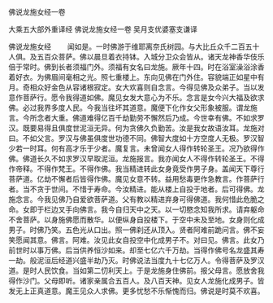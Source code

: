 佛说龙施女经一卷


大乘五大部外重译经
佛说龙施女经一卷
吴月支优婆塞支谦译


佛说龙施女经
　　闻如是。一时佛游于维耶离奈氏树园。与大比丘众千二百五十人俱。及五百众菩萨。佛以晨旦着衣持钵。入城分卫众会皆从。诸天龙神香华伎乐倍于常时。佛到长者须福门外。须福有女名曰龙施。厥年十四。时在浴室澡浴涂香着好衣。为佛眉间毫相之光。照七重楼上。东向见佛在门外住。容貌端正如星中有月。奇相众好金色从容诸根寂定。女大欢喜则自念言。今得见佛及众弟子。当以发意作菩萨行。愿令我得道如佛。魔见女发大意心为不乐。念言是女今兴大福及欲求佛。必过我界多度人民。今我当往坏其道意。魔便下化作女父形象被服。谓龙施言。今所念者大重。佛道难得亿百千劫勤劳不懈然后乃成。今世幸有佛。不如求罗汉。既要易得且俱度世泥洹无异。何为贪佛久负勤苦。汝是我女故语汝耳。龙施对曰。不如父言。罗汉与佛虽俱度世功德不同。佛智大度如十方空度人无极。罗汉智少若一时耳。何有高才乐于少者。魔复言。未曾闻女人得作转轮圣王。况乃欲得作佛。佛道长久不如求罗汉早取泥洹。龙施报言。我亦闻女人不得作转轮圣王。不得作帝释。不得作梵王。不得作佛。我当精进转此女身竟受作男子身。盖闻天下尊行菩萨道。亿劫不懈者后皆得作佛。魔见女意不转。益用愁毒更作急教言。作菩萨行者。当不贪于世间。不惜于寿命。今汝精进。能从楼上自投于地者。后可得佛。龙施念言。今我见佛乃自爱欲菩萨道。父有教以精进弃身可得佛道。我何惜此危脆之命。女即于栏边叉手向佛言。我今自归天中之天。以一切愍念知我所求。请弃躯命不舍菩萨。以身施佛愿而散华。以便纵身自投楼下。于空中未及至地。女身则化成男子。时佛乃笑。五色光从口出。照一佛刹还从顶入。贤者阿难前跪问言。佛不妄笑愿闻其意。佛言。阿难。汝见此女自投空中化成男子不。对曰见。佛言。此女乃前世时以事万佛。后当供养恒沙如来。却至七亿六千万劫。当得作佛号名龙盛其寿一劫。般泥洹后经道兴盛半劫乃灭。时佛说法当度九十七亿万人。令得菩萨及罗汉道。是时人民饮食。当如第二忉利天上。于是龙施身住佛前。报父母言。愿放舍我得作沙门。父母即听。诸家亲属合五百人。及八百天神。见女人龙施化成男子。皆发无上正真道意。魔王见众人求佛。更多忧愁不乐惭愧而归。佛说是时莫不欢喜。
